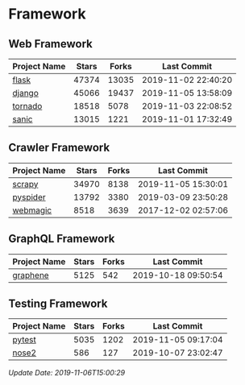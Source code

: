 # Framework

## Web Framework

| Project Name | Stars | Forks | Last Commit |
| ------------ | ----- | ----- | ----------- |
| [flask](https://github.com/pallets/flask) | 47374 | 13035 | 2019-11-02 22:40:20 |
| [django](https://github.com/django/django) | 45066 | 19437 | 2019-11-05 13:58:09 |
| [tornado](https://github.com/tornadoweb/tornado) | 18518 | 5078 | 2019-11-03 22:08:52 |
| [sanic](https://github.com/huge-success/sanic) | 13015 | 1221 | 2019-11-01 17:32:49 |

## Crawler Framework

| Project Name | Stars | Forks | Last Commit |
| ------------ | ----- | ----- | ----------- |
| [scrapy](https://github.com/scrapy/scrapy) | 34970 | 8138 | 2019-11-05 15:30:01 |
| [pyspider](https://github.com/binux/pyspider) | 13792 | 3380 | 2019-03-09 23:50:28 |
| [webmagic](https://github.com/code4craft/webmagic) | 8518 | 3639 | 2017-12-02 02:57:06 |

## GraphQL Framework

| Project Name | Stars | Forks | Last Commit |
| ------------ | ----- | ----- | ----------- |
| [graphene](https://github.com/graphql-python/graphene) | 5125 | 542 | 2019-10-18 09:50:54 |

## Testing Framework

| Project Name | Stars | Forks | Last Commit |
| ------------ | ----- | ----- | ----------- |
| [pytest](https://github.com/pytest-dev/pytest) | 5035 | 1202 | 2019-11-05 09:17:04 |
| [nose2](https://github.com/nose-devs/nose2) | 586 | 127 | 2019-10-07 23:02:47 |

*Update Date: 2019-11-06T15:00:29*